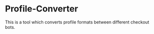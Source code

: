 # Profile-Converter

This is a tool which converts profile formats between different checkout bots.
